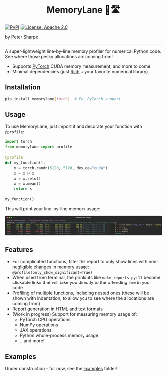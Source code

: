 <h1 align="center"> MemoryLane 💾🛣️ </h1>

[![PyPI](https://img.shields.io/pypi/v/memorylane.svg)](https://pypi.python.org/pypi/memorylane)
[![License: Apache 2.0](https://img.shields.io/badge/License-Apache%202.0-brightgreen.svg)](https://opensource.org/license/apache-2-0)

by Peter Sharpe

-----

A super-lightweight line-by-line memory profiler for numerical Python code. See where those pesky allocations are coming from!
* Supports [PyTorch](https://pytorch.org/) CUDA memory measurement, and more to come.
* Minimal dependencies (just [Rich](https://github.com/Textualize/rich) + your favorite numerical library)

## Installation

```bash
pip install memorylane[torch]  # For PyTorch support
```

## Usage

To use MemoryLane, just import it and decorate your function with `@profile`:

```python
import torch
from memorylane import profile

@profile
def my_function():
    x = torch.randn(5120, 5120, device="cuda")
    x = x @ x
    x = x.relu()
    x = x.mean()
    return x

my_function()
```

This will print your line-by-line memory usage:

![terminal](./examples/make_report/memorylane_report.svg)

## Features

* For complicated functions, filter the report to only show lines with non-negligible changes in memory usage: `@profile(only_show_significant=True)`
* When used from terminal, the printouts like `make_reports.py:11` become clickable links that will take you directly to the offending line in your code
* Profiling of multiple functions, including nested ones (these will be shown with indentation, to allow you to see where the allocations are coming from)
* Report generation in HTML and text formats
* (Work in progress) Support for measuring memory usage of:
    * PyTorch CPU operations
    * NumPy operations
    * JAX operations
    * Python whole-process memory usage
    * ...and more!

## Examples

Under construction - for now, see the [examples](./examples) folder!